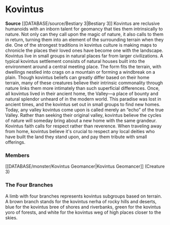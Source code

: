 ﻿---
creature_family: Kovintus
id: '244'
name: Kovintus
rarity: Common
rus_type_level: null
source: '[[DATABASE/source/Bestiary 3|Bestiary 3]]'
trait: null
type: Creature Family

---
# Kovintus

**Source** [[DATABASE/source/Bestiary 3|Bestiary 3]]
Kovintus are reclusive humanoids with an inborn talent for geomancy that ties them intrinsically to nature. Not only can they call upon the magic of nature, it also calls to them in return, turning them into an element of the surrounding terrain when they die. One of the strongest traditions in kovintus culture is making maps to chronicle the places their loved ones have become one with the landscape.
 Kovintus live in small groups in natural places far from larger civilizations. A typical kovintus settlement consists of natural houses built into the environment around a central meeting place. The form fits the terrain, with dwellings nestled into crags on a mountain or forming a windbreak on a plain. Though kovintus beliefs can greatly differ based on their home terrain, many of these creatures believe their intrinsic commonality through nature links them more intimately than such superficial differences.
 Once, all kovintus lived in their ancient home, the Valley—a place of bounty and natural splendor unheard of in the modern world. This paradise was lost in ancient times, and the kovintus set out in small groups to find new homes. Today, any valley kovintus come upon is called merely an “echo” of the true Valley. Rather than seeking their original valley, kovintus believe the cycles of nature will someday bring about a new home with the same grandeur.
 Kovintus faith calls for respect rather than reverence. When traveling away from home, kovintus believe it's crucial to respect any local deities who have built the land they stand upon, and pay them tribute with small offerings.

### Members

[[DATABASE/monster/Kovintus Geomancer|Kovintus Geomancer]] (Creature 3)

###  The Four Branches

A limb with four branches represents kovintus subgroups based on terrain. A brown branch stands for the kovintus nerha of rocky hills and deserts, blue for the kovintus bree of shores and riverbanks, green for the kovintus yoro of forests, and white for the kovintus weg of high places closer to the skies.